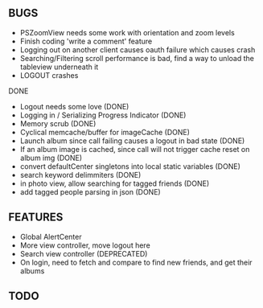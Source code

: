 BUGS
---
- PSZoomView needs some work with orientation and zoom levels
- Finish coding 'write a comment' feature
- Logging out on another client causes oauth failure which causes crash
- Searching/Filtering scroll performance is bad, find a way to unload the tableview underneath it
- LOGOUT crashes

DONE
- Logout needs some love (DONE)
- Logging in / Serializing Progress Indicator (DONE)
- Memory scrub (DONE)
- Cyclical memcache/buffer for imageCache (DONE)
- Launch album since call failing causes a logout in bad state (DONE)
- If an album image is cached, since call will not trigger cache reset on album img (DONE)
- convert defaultCenter singletons into local static variables (DONE)
- search keyword delimmiters (DONE)
- in photo view, allow searching for tagged friends (DONE)
- add tagged people parsing in json (DONE)

FEATURES
---
- Global AlertCenter
- More view controller, move logout here
- Search view controller (DEPRECATED)
- On login, need to fetch and compare to find new friends, and get their albums

TODO
---
